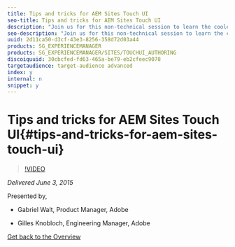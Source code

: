 ```yaml
---
title: Tips and tricks for AEM Sites Touch UI
seo-title: Tips and tricks for AEM Sites Touch UI
description: "Join us for this non-technical session to learn the coolest tips and tricks about AEM Sites’ Touch UI. We’ll show you some of the features of the Touch UI you may or may not know about that will allow you to accomplish more, faster. Whether you’re a content strategist or a content marketer, you will discover some of the hidden gems of the Touch UI that will make you more efficient and productive. In this GEM, you will learn: How to efficiently navigate and find content | How to organize content and collaborate on it | How to keep an overview of what is going on | How to author content"
seo-description: "Join us for this non-technical session to learn the coolest tips and tricks about AEM Sites’ Touch UI. We’ll show you some of the features of the Touch UI you may or may not know about that will allow you to accomplish more, faster. Whether you’re a content strategist or a content marketer, you will discover some of the hidden gems of the Touch UI that will make you more efficient and productive. In this GEM, you will learn: How to efficiently navigate and find content | How to organize content and collaborate on it | How to keep an overview of what is going on | How to author content"
uuid: 2d11ca50-d3cf-43e3-8256-358d72d03a44
products: SG_EXPERIENCEMANAGER
products: SG_EXPERIENCEMANAGER/SITES/TOUCHUI_AUTHORING
discoiquuid: 30cbcfed-fd63-465a-be79-eb2cfeec9078
targetaudience: target-audience advanced
index: y
internal: n
snippet: y
---
```


# Tips and tricks for AEM Sites Touch UI{#tips-and-tricks-for-aem-sites-touch-ui}

>[!VIDEO](https://video.tv.adobe.com/v/19377/?quality=9)

*Delivered June 3, 2015*

Presented by,

* Gabriel Walt, Product Manager, Adobe

* Gilles Knobloch, Engineering Manager, Adobe

[Get back to the Overview](https://helpx.adobe.com/experience-manager/kt/eseminars/gems/aem-index.html)
